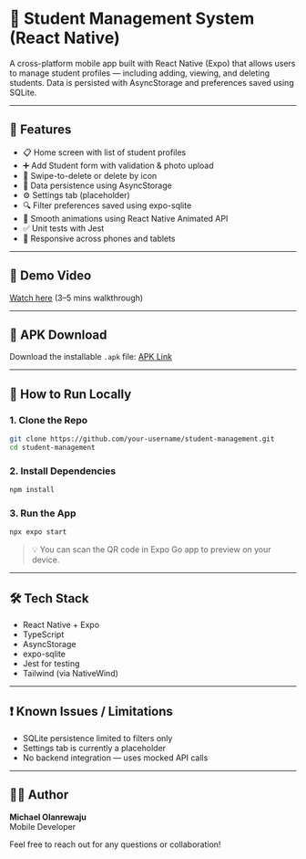 # 📱 Student Management System (React Native)

A cross-platform mobile app built with React Native (Expo) that allows users to manage student profiles — including adding, viewing, and deleting students. Data is persisted with AsyncStorage and preferences saved using SQLite.

---

## 🚀 Features

- 📋 Home screen with list of student profiles
- ➕ Add Student form with validation & photo upload
- 🧹 Swipe-to-delete or delete by icon
- 💾 Data persistence using AsyncStorage
- ⚙️ Settings tab (placeholder)
- 🔍 Filter preferences saved using expo-sqlite
- 🎨 Smooth animations using React Native Animated API
- ✅ Unit tests with Jest
- 📱 Responsive across phones and tablets

---

## 📸 Demo Video
[Watch here]((https://www.loom.com/share/8a875bc321af46d7a11ceadb4711c9d6)) (3–5 mins walkthrough)

---

## 📲 APK Download
Download the installable `.apk` file: [APK Link](https://your-apk-link.com)

---

## 🧪 How to Run Locally

### 1. Clone the Repo
```bash
git clone https://github.com/your-username/student-management.git
cd student-management
```

### 2. Install Dependencies
```bash
npm install
```

### 3. Run the App
```bash
npx expo start
```

> 💡 You can scan the QR code in Expo Go app to preview on your device.

---

## 🛠 Tech Stack
- React Native + Expo
- TypeScript
- AsyncStorage
- expo-sqlite
- Jest for testing
- Tailwind (via NativeWind)

---

## ❗ Known Issues / Limitations
- SQLite persistence limited to filters only
- Settings tab is currently a placeholder
- No backend integration — uses mocked API calls

---

## 🙋‍♂️ Author
**Michael Olanrewaju**  
Mobile Developer

Feel free to reach out for any questions or collaboration!
